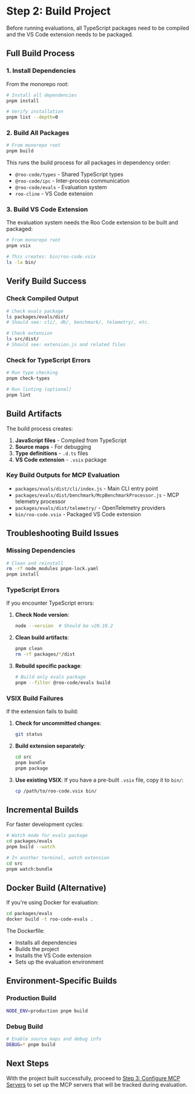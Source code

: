 # Step 2: Build Project

Before running evaluations, all TypeScript packages need to be compiled and the VS Code extension needs to be packaged.

## Full Build Process

### 1. Install Dependencies

From the monorepo root:

```bash
# Install all dependencies
pnpm install

# Verify installation
pnpm list --depth=0
```

### 2. Build All Packages

```bash
# From monorepo root
pnpm build
```

This runs the build process for all packages in dependency order:

- `@roo-code/types` - Shared TypeScript types
- `@roo-code/ipc` - Inter-process communication
- `@roo-code/evals` - Evaluation system
- `roo-cline` - VS Code extension

### 3. Build VS Code Extension

The evaluation system needs the Roo Code extension to be built and packaged:

```bash
# From monorepo root
pnpm vsix

# This creates: bin/roo-code.vsix
ls -la bin/
```

## Verify Build Success

### Check Compiled Output

```bash
# Check evals package
ls packages/evals/dist/
# Should see: cli/, db/, benchmark/, telemetry/, etc.

# Check extension
ls src/dist/
# Should see: extension.js and related files
```

### Check for TypeScript Errors

```bash
# Run type checking
pnpm check-types

# Run linting (optional)
pnpm lint
```

## Build Artifacts

The build process creates:

1. **JavaScript files** - Compiled from TypeScript
2. **Source maps** - For debugging
3. **Type definitions** - `.d.ts` files
4. **VS Code extension** - `.vsix` package

### Key Build Outputs for MCP Evaluation

- `packages/evals/dist/cli/index.js` - Main CLI entry point
- `packages/evals/dist/benchmark/McpBenchmarkProcessor.js` - MCP telemetry processor
- `packages/evals/dist/telemetry/` - OpenTelemetry providers
- `bin/roo-code.vsix` - Packaged VS Code extension

## Troubleshooting Build Issues

### Missing Dependencies

```bash
# Clean and reinstall
rm -rf node_modules pnpm-lock.yaml
pnpm install
```

### TypeScript Errors

If you encounter TypeScript errors:

1. **Check Node version**:

    ```bash
    node --version  # Should be v20.19.2
    ```

2. **Clean build artifacts**:

    ```bash
    pnpm clean
    rm -rf packages/*/dist
    ```

3. **Rebuild specific package**:
    ```bash
    # Build only evals package
    pnpm --filter @roo-code/evals build
    ```

### VSIX Build Failures

If the extension fails to build:

1. **Check for uncommitted changes**:

    ```bash
    git status
    ```

2. **Build extension separately**:

    ```bash
    cd src
    pnpm bundle
    pnpm package
    ```

3. **Use existing VSIX**:
   If you have a pre-built `.vsix` file, copy it to `bin/`:
    ```bash
    cp /path/to/roo-code.vsix bin/
    ```

## Incremental Builds

For faster development cycles:

```bash
# Watch mode for evals package
cd packages/evals
pnpm build --watch

# In another terminal, watch extension
cd src
pnpm watch:bundle
```

## Docker Build (Alternative)

If you're using Docker for evaluation:

```bash
cd packages/evals
docker build -t roo-code-evals .
```

The Dockerfile:

- Installs all dependencies
- Builds the project
- Installs the VS Code extension
- Sets up the evaluation environment

## Environment-Specific Builds

### Production Build

```bash
NODE_ENV=production pnpm build
```

### Debug Build

```bash
# Enable source maps and debug info
DEBUG=* pnpm build
```

## Next Steps

With the project built successfully, proceed to [Step 3: Configure MCP Servers](./03-configure-mcp-servers.md) to set up the MCP servers that will be tracked during evaluation.
